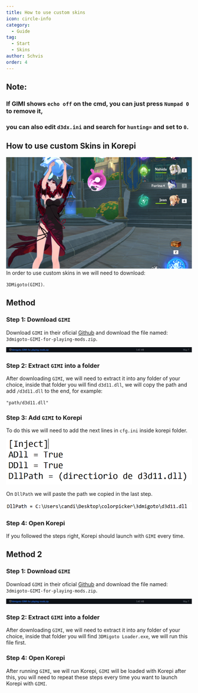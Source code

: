 ```yaml
---
title: How to use custom skins
icon: circle-info
category:
  - Guide
tag:
  - Start
  - Skins
author: Schvis
order: 4
---
```


## Note:

### If GIMI shows `echo off` on the cmd, you can just press `Numpad 0` to remove it,

### you can also edit `d3dx.ini` and search for `hunting=` and set to `0`. 

## How to use custom Skins in Korepi

![](../../.vuepress/images/example.png)
In order to use custom skins in we will need to download: 

`3DMigoto(GIMI)`.
## Method 
### Step 1: Download `GIMI`

Download `GIMI` in their oficial [Github](https://github.com/SilentNightSound/GI-Model-Importer/releases/tag/v7.0) and download the file named: `3dmigoto-GIMI-for-playing-mods.zip`.

![](../../.vuepress/images/3dm-1.png)

### Step 2: Extract `GIMI` into a folder

After downloading `GIMI`, we will need to extract it into any folder of your choice, inside that folder you will find `d3d11.dll`, we will copy the path and add `/d3d11.dll` to the end, for example:

`"path/d3d11.dll"`

### Step 3: Add `GIMI` to Korepi

To do this we will need to add the next lines in `cfg.ini` inside korepi folder.

![](../../.vuepress/images/3dm-2.png)

On `DllPath` we will paste the path we copied in the last step.

![](../../.vuepress/images/3dm-3.png)

### Step 4: Open Korepi

If you followed the steps right, Korepi should launch with `GIMI` every time.

## Method 2
### Step 1: Download `GIMI`

Download `GIMI` in their oficial [Github](https://github.com/SilentNightSound/GI-Model-Importer/releases/tag/v7.0) and download the file named: `3dmigoto-GIMI-for-playing-mods.zip`.

![](../../.vuepress/images/3dm-1.png)

### Step 2: Extract `GIMI` into a folder

After downloading `GIMI`, we will need to extract it into any folder of your choice, inside that folder you will find `3DMigoto Loader.exe`, we will run this file first.

### Step 4: Open Korepi

After running `GIMI`, we will run Korepi, `GIMI` will be loaded with Korepi after this, you will need to repeat these steps every time you want to launch Korepi with `GIMI`.



